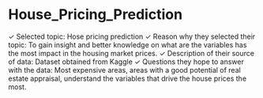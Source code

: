 # House_Pricing_Prediction


✓ Selected topic: Hose pricing prediction
✓ Reason why they selected their topic: To gain insight and better knowledge on what are the variables has the most impact in the housing market prices.
✓ Description of their source of data: Dataset obtained from Kaggle
✓ Questions they hope to answer with the data: Most expensive areas, areas with a good potential of real estate appraisal, understand the variables that drive the house prices the most.